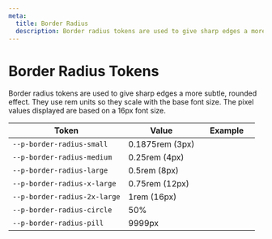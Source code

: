 ```yaml
---
meta:
  title: Border Radius
  description: Border radius tokens are used to give sharp edges a more subtle, rounded effect.
---
```


# Border Radius Tokens

Border radius tokens are used to give sharp edges a more subtle, rounded effect. They use rem units so they scale with the base font size. The pixel values displayed are based on a 16px font size.

| Token                       | Value           | Example                                                                                                 |
| --------------------------- | --------------- | ------------------------------------------------------------------------------------------------------- |
| `--p-border-radius-small`   | 0.1875rem (3px) | <div class="border-radius-demo" style="border-radius: var(--p-border-radius-small);"></div>             |
| `--p-border-radius-medium`  | 0.25rem (4px)   | <div class="border-radius-demo" style="border-radius: var(--p-border-radius-medium);"></div>            |
| `--p-border-radius-large`   | 0.5rem (8px)    | <div class="border-radius-demo" style="border-radius: var(--p-border-radius-large);"></div>             |
| `--p-border-radius-x-large` | 0.75rem (12px)     | <div class="border-radius-demo" style="border-radius: var(--p-border-radius-x-large);"></div>           |
| `--p-border-radius-2x-large` | 1rem (16px)     | <div class="border-radius-demo" style="border-radius: var(--p-border-radius-2x-large);"></div>           |
| `--p-border-radius-circle`  | 50%             | <div class="border-radius-demo" style="border-radius: var(--p-border-radius-circle);"></div>            |
| `--p-border-radius-pill`    | 9999px          | <div class="border-radius-demo" style="border-radius: var(--p-border-radius-pill); width: 6rem;"></div> |
